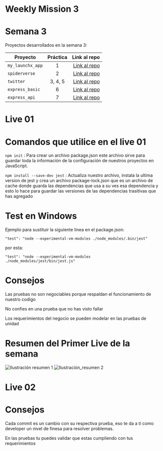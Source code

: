 # Weekly Mission 3

# Semana 3 

Proyectos desarrollados en la semana 3:

| Proyecto | Práctica | Link al repo |
| ------------- |:-------------:| -----:|
|`my_launchx_app`|1|[Link al repo](https://github.com/LaunchX-InnovaccionVirtual/MissionNodeJS)|
|`spiderverse`|2|[Link al repo](https://github.com/LaunchX-InnovaccionVirtual/MissionNodeJS)|
|`twitter`|3, 4, 5|[Link al repo](https://github.com/LaunchX-InnovaccionVirtual/MissionNodeJS)|
|`express_basic`|6|[Link al repo](https://github.com/LaunchX-InnovaccionVirtual/MissionNodeJS)|
|`express_api`|7|[Link al repo](https://github.com/LaunchX-InnovaccionVirtual/MissionNodeJS)|

# Live 01

# Comandos que utilice en el live 01

``` npm init ``` : Para crear un archivo package.json este archivo sirve para guardar toda la información de la configuración de nuestros proyectos en JavaScript.

``` npm install --save-dev jest ``` : Actualiza nuestro archivo, instala la ultima version de jest y crea un archivo package-lock.json que es un archivo de cache donde guarda las dependencias que usa a su ves esa dependencia y esto lo hace para guardar las versiones de las dependencias trasitivas que has agregado   

# Test en Windows 

Ejemplo para sustituir la siguiente línea en el package.json:
``` 
"test": "node --experimental-vm-modules ./node_modules/.bin/jest"
```
por esta:
``` 
"test": "node --experimental-vm-modules ./node_modules/jest/bin/jest.js" 
```
# Consejos
Las pruebas no son negociables porque respaldan el funcionamiento de nuestro codigo 

No confies en una prueba que no has visto fallar

Los requerimientos del negocio se pueden modelar en las pruebas de unidad 

# Resumen del Primer Live de la semana 
![Ilustración resumen 1](https://user-images.githubusercontent.com/86739150/171525134-0fa79bdf-0d6c-4ce8-8288-dab25787d6c9.png)
![Ilustración_resumen 2](https://user-images.githubusercontent.com/86739150/171525169-bc53d7d6-d503-4a3b-975f-7a945af609fa.png)

# Live 02

# Consejos

Cada commit es un cambio con su respectiva prueba, eso te da a ti como developer un nivel de finesa para resolver problemas.

En las pruebas tu puedes validar que estas cumpliendo con tus requerimientos
